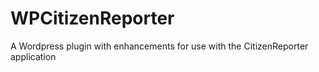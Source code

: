 # WPCitizenReporter
A Wordpress plugin with enhancements for use with the CitizenReporter application
